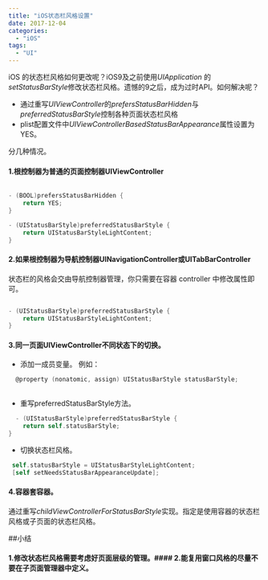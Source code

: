 ```yaml
---
title: "iOS状态栏风格设置"
date: 2017-12-04
categories:
  - "iOS"
tags:
  - "UI"
---
```

<!--more-->



iOS 的状态栏风格如何更改呢？iOS9及之前使用*UIApplication* 的*setStatusBarStyle*修改状态栏风格。遗憾的9之后，成为过时API。如何解决呢？

<!--more-->
 
 * 通过重写*UIViewController*的*prefersStatusBarHidden*与*preferredStatusBarStyle*控制各种页面状态栏风格
 * plist配置文件中*UIViewControllerBasedStatusBarAppearance*属性设置为YES。

分几种情况。

#### 1.根控制器为普通的页面控制器UIViewController
```objective-c

- (BOOL)prefersStatusBarHidden {
    return YES;
}

- (UIStatusBarStyle)preferredStatusBarStyle {
    return UIStatusBarStyleLightContent;
}

```

  
#### 2.如果根控制器为导航控制器UINavigationController或UITabBarController
状态栏的风格会交由导航控制器管理，你只需要在容器 controller 中修改属性即可。

```objective-c

- (UIStatusBarStyle)preferredStatusBarStyle {
    return UIStatusBarStyleLightContent;
}

```

#### 3.同一页面UIViewController不同状态下的切换。
* 添加一成员变量。
例如：

```objective-c
  @property (nonatomic, assign) UIStatusBarStyle statusBarStyle;
  
```
  
* 重写preferredStatusBarStyle方法。
  
```objective-c
  - (UIStatusBarStyle)preferredStatusBarStyle {
    return self.statusBarStyle;
}

```

* 切换状态栏风格。

```objective-c
 self.statusBarStyle = UIStatusBarStyleLightContent;
 [self setNeedsStatusBarAppearanceUpdate];
```

#### 4.容器套容器。
通过重写*childViewControllerForStatusBarStyle*实现。指定是使用容器的状态栏风格或子页面的状态栏风格。

##小结
#### 1.修改状态栏风格需要考虑好页面层级的管理。#### 2.能复用窗口风格的尽量不要在子页面管理器中定义。



